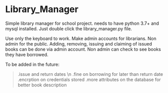 # Library_Manager

Simple library manager for school project. needs to have python 3.7+ and mysql installed. Just double click the library_manager.py file.

Use only the keyboard to work. Make admin accounts for librarians. Non admin for the public. Adding, removing, issuing and claiming of issued books can be done via admin account. Non admin can check to see books they have borrowed.

To be added in the future:
> .issue and return dates \n
> .fine on borrowing for later than return date
> .encrption on credentials stored
> .more attributes on the database for better book description
